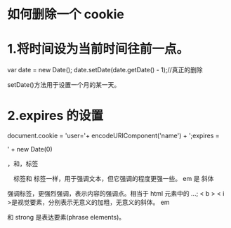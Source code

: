 # 如何删除一个 cookie
# 1.将时间设为当前时间往前一点。
var date = new Date(); date.setDate(date.getDate() - 1);//真正的删除

setDate()方法用于设置一个月的某一天。

# 2.expires 的设置
document.cookie = 'user='+ encodeURIComponent('name') + ';expires =

' + new Date(0)

，和，标签

 标签和  标签一样，用于强调文本，但它强调的程度更强一些。 em 是 斜体

强调标签，更强烈强调，表示内容的强调点。相当于 html 元素中的 ...; < b > < i >是视觉要素，分别表示无意义的加粗，无意义的斜体。 em

和 strong 是表达要素(phrase elements)。


